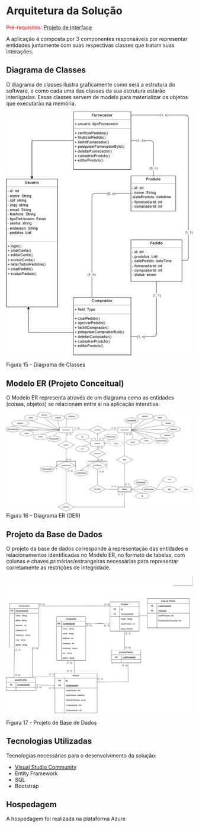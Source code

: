 # Arquitetura da Solução

<span style="color:red">Pré-requisitos: <a href="04-Projeto de Interface.md"> Projeto de Interface</a></span>

A aplicação é composta por 3 componentes responsáveis por representar entidades juntamente com suas respectivas classes que tratam suas interações.

## Diagrama de Classes

O diagrama de classes ilustra graficamente como será a estrutura do software, e como cada uma das classes da sua estrutura estarão interligadas. Essas classes servem de modelo para materializar os objetos que executarão na memória.

<img src="https://github.com/ICEI-PUC-Minas-PMV-ADS/pmv-ads-2023-2-e2-proj-int-t2-grupo-2-hortidot/blob/775443b3508d65246c20c89855ebf7e31b049515/docs/img/Diagrama%20de%20Classes%20Hortidot.jpg">

Figura 15 - Diagrama de Classes 

## Modelo ER (Projeto Conceitual)

O Modelo ER representa através de um diagrama como as entidades (coisas, objetos) se relacionam entre si na aplicação interativa.

<img src="https://github.com/ICEI-PUC-Minas-PMV-ADS/pmv-ads-2023-2-e2-proj-int-t2-grupo-2-hortidot/blob/775443b3508d65246c20c89855ebf7e31b049515/docs/img/Diagrama%20ER%20Hortidot.jpg" />
Figura 16 - Diagrama ER (DER)

## Projeto da Base de Dados

O projeto da base de dados corresponde à representação das entidades e relacionamentos identificadas no Modelo ER, no formato de tabelas, com colunas e chaves primárias/estrangeiras necessárias para representar corretamente as restrições de integridade.

<img src= "https://github.com/ICEI-PUC-Minas-PMV-ADS/pmv-ads-2023-2-e2-proj-int-t2-grupo-2-hortidot/blob/775443b3508d65246c20c89855ebf7e31b049515/docs/img/Projeto%20da%20Base%20de%20Dados%20Hortidot.jpg" />

Figura 17 - Projeto de Base de Dados 



## Tecnologias Utilizadas

Tecnologias necessárias para o desenvolvimento da solução:
- [Visual Studio Community](https://visualstudio.microsoft.com/pt-br/vs/community/)
- Entity Framework
- SQL
- Bootstrap

## Hospedagem

A hospedagem foi realizada na plataforma Azure 
